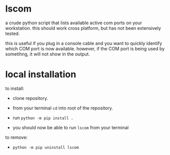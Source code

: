 # lscom

a crude python script that lists available active com ports on your workstation. this should work cross platform, but has not been extensively tested. 

this is useful if you plug in a console cable and you want to quickly identify which COM port is now available. however, if the COM port is being used by sometihng, it will not show in the output.

# local installation

to install:

- clone repository.

- from your terminal `cd` into root of the repository.

- run `python -m pip install .`

- you should now be able to run `lscom` from your terminal

to remove:

- `python -m pip uninstall lscom`